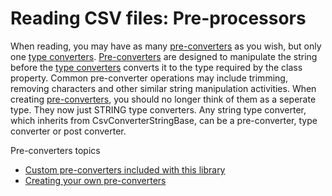 # Reading CSV files:  Pre-processors

When reading, you may have as many [pre-converters](./PreConverters/PreConverters-Main.md) as you wish, but only one [type converters](../TypeConverters/TypeConverters-Main.md).  [Pre-converters](./PreConverters/PreConverters-Main.md) are designed to manipulate the string before the [type converters](./TypeConverters/TypeConverters-Main.md)  converts it to the type required by the class property.  Common pre-converter operations may include trimming, removing characters and other similar string manipulation activities.  When creating [pre-converters](./PreConverters/PreConverters-Main.md), you should no longer think of them as a seperate type.  They now just STRING type converters.  Any string type converter, which inherits from CsvConverterStringBase, can be a pre-converter, type converter or post converter.


 Pre-converters topics
- [Custom pre-converters included with this library](./PreConverters-Included-Custom.md)
- [Creating your own pre-converters](./PreConverters-Creating-Custom.md)

